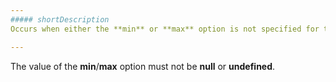 ```yaml
---
##### shortDescription
Occurs when either the **min** or **max** option is not specified for the ['range'](/api-reference/10%20UI%20Widgets/dxValidator/8%20Validation%20Rules/RangeRule '/Documentation/ApiReference/UI_Widgets/dxValidator/Validation_Rules/RangeRule/') rule.

---
```

The value of the **min**/**max** option must not be **null** or **undefined**.